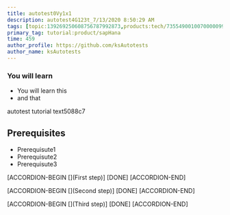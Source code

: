 ```yaml
---
title: autotest0Vy1x1
description: autotest4G123t_7/13/2020 8:50:29 AM
tags: [topic:139269250608756787992873,products:tech/73554900100700000996,tutorial:experience/advanced]
primary_tag: tutorial:product/sapHana
time: 459
author_profile: https://github.com/ksAutotests
author_name: ksAutotests
---
```

### You will learn
- You will learn this
- and that

autotest tutorial text5088c7

## Prerequisites
- Prerequisute1
- Prerequisute2
- Prerequisute3

[ACCORDION-BEGIN [](First step)]
[DONE]
[ACCORDION-END]

[ACCORDION-BEGIN [](Second step)]
[DONE]
[ACCORDION-END]

[ACCORDION-BEGIN [](Third step)]
[DONE]
[ACCORDION-END]

